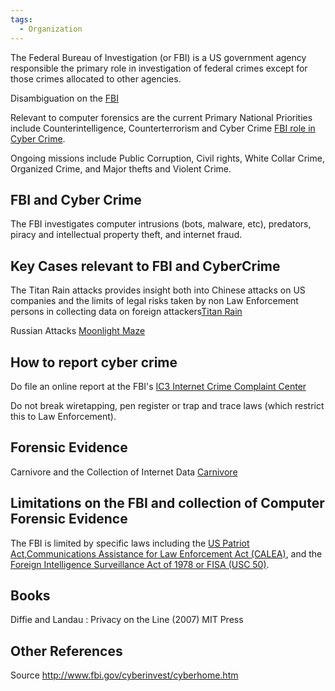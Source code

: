 ```yaml
---
tags:
  - Organization
---
```

The Federal Bureau of Investigation (or FBI) is a US government agency
responsible the primary role in investigation of federal crimes except
for those crimes allocated to other agencies.

Disambiguation on the
[FBI](http://en.wikipedia.org/wiki/Federal_Bureau_of_Investigation)

Relevant to computer forensics are the current Primary National
Priorities include Counterintelligence, Counterterrorism and Cyber Crime
[FBI role in Cyber Crime](http://www.fbi.gov/cyberinvest/cyberhome.htm).

Ongoing missions include Public Corruption, Civil rights, White Collar
Crime, Organized Crime, and Major thefts and Violent Crime.

## FBI and Cyber Crime

The FBI investigates computer intrusions (bots, malware, etc),
predators, piracy and intellectual property theft, and internet fraud.

## Key Cases relevant to FBI and CyberCrime

The Titan Rain attacks provides insight both into Chinese attacks on US
companies and the limits of legal risks taken by non Law Enforcement
persons in collecting data on foreign attackers[Titan
Rain](http://en.wikipedia.org/wiki/Titan_Rain)

Russian Attacks [Moonlight Maze](http://en.wikipedia.org/wiki/Moonlight_Maze)

## How to report cyber crime

Do file an online report at the FBI's [IC3 Internet Crime Complaint
Center](http://www.ic3.gov/)

Do not break wiretapping, pen register or trap and trace laws (which
restrict this to Law Enforcement).

## Forensic Evidence

Carnivore and the Collection of Internet Data
[Carnivore](http://en.wikipedia.org/wiki/Carnivore_(FBI))

## Limitations on the FBI and collection of Computer Forensic Evidence

The FBI is limited by specific laws including the [US Patriot
Act](http://en.wikipedia.org/wiki/USA_PATRIOT_Act),[Communications
Assistance for Law Enforcement Act
(CALEA)](http://en.wikipedia.org/wiki/Communications_Assistance_for_Law_Enforcement_Act),
and the [Foreign Intelligence Surveillance Act of 1978 or FISA (USC
50)](http://en.wikipedia.org/wiki/Foreign_Intelligence_Surveillance_Act).

## Books

Diffie and Landau : Privacy on the Line (2007) MIT Press

## Other References

Source <http://www.fbi.gov/cyberinvest/cyberhome.htm>